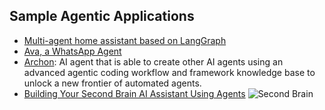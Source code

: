 ## Sample Agentic Applications

- [Multi-agent home assistant based on LangGraph](https://github.com/benjichat/langgraph-home-assistant)
- [Ava, a WhatsApp Agent](https://github.com/neural-maze/ai-companion)
- [Archon](https://github.com/coleam00/Archon): AI agent that is able to create other AI agents using an advanced agentic coding workflow and framework knowledge base to unlock a new frontier of automated agents.
- [Building Your Second Brain AI Assistant Using Agents](https://github.com/decodingml/second-brain-ai-assistant-course/tree/main)
![Second Brain](https://substackcdn.com/image/fetch/f_auto,q_auto:good,fl_progressive:steep/https%3A%2F%2Fsubstack-post-media.s3.amazonaws.com%2Fpublic%2Fimages%2F483d6985-7ba8-4b1d-a423-5c8df1c40679_1166x1090.png)